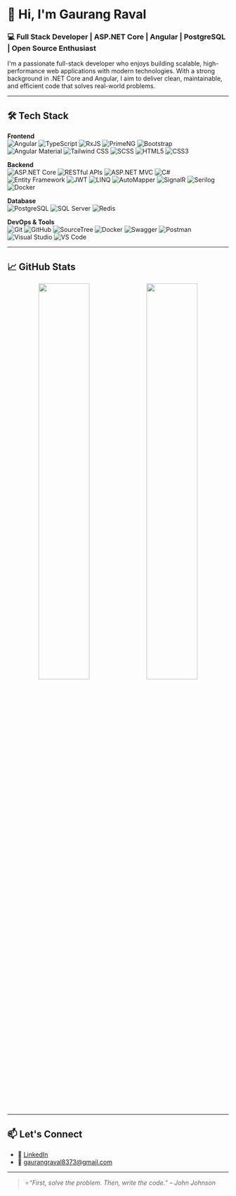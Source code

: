 # 👋 Hi, I'm Gaurang Raval

### 💻 Full Stack Developer | ASP.NET Core | Angular | PostgreSQL | Open Source Enthusiast

I'm a passionate full-stack developer who enjoys building scalable, high-performance web applications with modern technologies. With a strong background in .NET Core and Angular, I aim to deliver clean, maintainable, and efficient code that solves real-world problems.

---

## 🛠️ Tech Stack

**Frontend**  
![Angular](https://img.shields.io/badge/Angular-DD0031?style=flat&logo=angular&logoColor=white)
![TypeScript](https://img.shields.io/badge/TypeScript-3178C6?style=flat&logo=typescript&logoColor=white)
![RxJS](https://img.shields.io/badge/RxJS-B7178C?style=flat&logo=reactivex&logoColor=white)
![PrimeNG](https://img.shields.io/badge/PrimeNG-3B82F6?style=flat&logo=prime&logoColor=white)
![Bootstrap](https://img.shields.io/badge/Bootstrap-7952B3?style=flat&logo=bootstrap&logoColor=white)
![Angular Material](https://img.shields.io/badge/Angular_Material-757575?style=flat&logo=angular&logoColor=white)
![Tailwind CSS](https://img.shields.io/badge/Tailwind_CSS-06B6D4?style=flat&logo=tailwind-css&logoColor=white)
![SCSS](https://img.shields.io/badge/SCSS-CC6699?style=flat&logo=sass&logoColor=white)
![HTML5](https://img.shields.io/badge/HTML5-E34F26?style=flat&logo=html5&logoColor=white)
![CSS3](https://img.shields.io/badge/CSS3-1572B6?style=flat&logo=css3&logoColor=white)

**Backend**  
![ASP.NET Core](https://img.shields.io/badge/ASP.NET_Core-512BD4?style=flat&logo=.net&logoColor=white)
![RESTful APIs](https://img.shields.io/badge/REST_API-02569B?style=flat&logo=swagger&logoColor=white)
![ASP.NET MVC](https://img.shields.io/badge/ASP.NET_MVC-5C2D91?style=flat&logo=dotnet&logoColor=white)
![C#](https://img.shields.io/badge/C%23-239120?style=flat&logo=c-sharp&logoColor=white)
![Entity Framework](https://img.shields.io/badge/Entity_Framework-512BD4?style=flat&logo=.net&logoColor=white)
![JWT](https://img.shields.io/badge/JWT-000000?style=flat&logo=json-web-tokens&logoColor=white)
![LINQ](https://img.shields.io/badge/LINQ-512BD4?style=flat&logo=.net&logoColor=white)
![AutoMapper](https://img.shields.io/badge/AutoMapper-DD0031?style=flat&logo=automapper&logoColor=white)
![SignalR](https://img.shields.io/badge/SignalR-0078D7?style=flat&logo=dotnet&logoColor=white)
![Serilog](https://img.shields.io/badge/Serilog-0E74C2?style=flat&logo=.net&logoColor=white)
![Docker](https://img.shields.io/badge/Docker-2496ED?style=flat&logo=docker&logoColor=white)


**Database**  
![PostgreSQL](https://img.shields.io/badge/PostgreSQL-4169E1?style=flat&logo=postgresql&logoColor=white)
![SQL Server](https://img.shields.io/badge/SQL_Server-CC2927?style=flat&logo=microsoft-sql-server&logoColor=white)
![Redis](https://img.shields.io/badge/Redis-DC382D?style=flat&logo=redis&logoColor=white)


**DevOps & Tools**  
![Git](https://img.shields.io/badge/Git-F05032?style=flat&logo=git&logoColor=white)
![GitHub](https://img.shields.io/badge/GitHub-181717?style=flat&logo=github&logoColor=white)
![SourceTree](https://img.shields.io/badge/SourceTree-0052CC?style=flat&logo=sourcetree&logoColor=white)
![Docker](https://img.shields.io/badge/Docker-2496ED?style=flat&logo=docker&logoColor=white)
![Swagger](https://img.shields.io/badge/Swagger-85EA2D?style=flat&logo=swagger&logoColor=black)
![Postman](https://img.shields.io/badge/Postman-FF6C37?style=flat&logo=postman&logoColor=white)
![Visual Studio](https://img.shields.io/badge/Visual_Studio-5C2D91?style=flat&logo=visual-studio&logoColor=white)
![VS Code](https://img.shields.io/badge/VS_Code-007ACC?style=flat&logo=visual-studio-code&logoColor=white)


---

## 📈 GitHub Stats

<p align="center">
  <img src="https://github-readme-stats.vercel.app/api?username=gaurang891&show_icons=true&theme=github_dark" width="48%" />
  <img src="https://github-readme-streak-stats.herokuapp.com/?user=gaurang891&theme=github-dark-blue" width="48%" />
</p>

---

## 📫 Let's Connect

- 💼 [LinkedIn](https://www.linkedin.com/in/gaurang--raval)
- 📧 gaurangraval8373@gmail.com

---

> ⭐_“First, solve the problem. Then, write the code.” – John Johnson_
